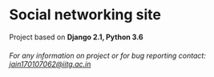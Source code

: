 # Social networking site

Project based on **Django 2.1, Python 3.6**

###### For any information on project or for bug reporting contact: jain170107062@iitg.ac.in
